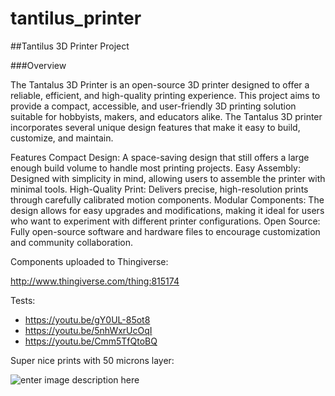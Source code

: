 # tantilus_printer

##Tantilus 3D Printer Project

###Overview

The Tantalus 3D Printer is an open-source 3D printer designed to offer a reliable, efficient, and high-quality printing experience. This project aims to provide a compact, accessible, and user-friendly 3D printing solution suitable for hobbyists, makers, and educators alike. The Tantalus 3D printer incorporates several unique design features that make it easy to build, customize, and maintain.

Features
Compact Design: A space-saving design that still offers a large enough build volume to handle most printing projects.
Easy Assembly: Designed with simplicity in mind, allowing users to assemble the printer with minimal tools.
High-Quality Print: Delivers precise, high-resolution prints through carefully calibrated motion components.
Modular Components: The design allows for easy upgrades and modifications, making it ideal for users who want to experiment with different printer configurations.
Open Source: Fully open-source software and hardware files to encourage customization and community collaboration.

Components uploaded to Thingiverse:

http://www.thingiverse.com/thing:815174


Tests:
- https://youtu.be/gY0UL-85ot8
- https://youtu.be/5nhWxrUcOqI
- https://youtu.be/Cmm5TfQtoBQ

Super nice prints with 50 microns layer:

![enter image description here](https://cdn.thingiverse.com/renders/52/cd/cb/d5/f5/WP_20150605_13_32_58_Pro%5B1_preview_medium.jpg)
